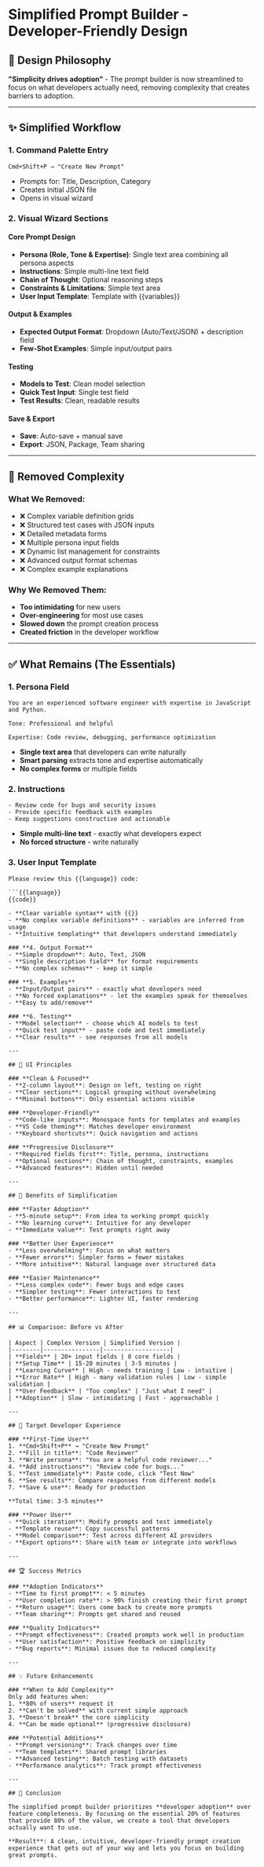# Simplified Prompt Builder - Developer-Friendly Design

## 🎯 Design Philosophy

**"Simplicity drives adoption"** - The prompt builder is now streamlined to focus on what developers actually need, removing complexity that creates barriers to adoption.

---

## ✨ Simplified Workflow

### 1. **Command Palette Entry**
```
Cmd+Shift+P → "Create New Prompt"
```
- Prompts for: Title, Description, Category
- Creates initial JSON file
- Opens in visual wizard

### 2. **Visual Wizard Sections**

#### **Core Prompt Design**
- **Persona (Role, Tone & Expertise)**: Single text area combining all persona aspects
- **Instructions**: Simple multi-line text field
- **Chain of Thought**: Optional reasoning steps
- **Constraints & Limitations**: Simple text area
- **User Input Template**: Template with {{variables}}

#### **Output & Examples**
- **Expected Output Format**: Dropdown (Auto/Text/JSON) + description field
- **Few-Shot Examples**: Simple input/output pairs

#### **Testing**
- **Models to Test**: Clean model selection
- **Quick Test Input**: Single test field
- **Test Results**: Clean, readable results

#### **Save & Export**
- **Save**: Auto-save + manual save
- **Export**: JSON, Package, Team sharing

---

## 🚫 Removed Complexity

### **What We Removed:**
- ❌ Complex variable definition grids
- ❌ Structured test cases with JSON inputs
- ❌ Detailed metadata forms
- ❌ Multiple persona input fields
- ❌ Dynamic list management for constraints
- ❌ Advanced output format schemas
- ❌ Complex example explanations

### **Why We Removed Them:**
- **Too intimidating** for new users
- **Over-engineering** for most use cases
- **Slowed down** the prompt creation process
- **Created friction** in the developer workflow

---

## ✅ What Remains (The Essentials)

### **1. Persona Field** 
```
You are an experienced software engineer with expertise in JavaScript and Python.

Tone: Professional and helpful

Expertise: Code review, debugging, performance optimization
```
- **Single text area** that developers can write naturally
- **Smart parsing** extracts tone and expertise automatically
- **No complex forms** or multiple fields

### **2. Instructions**
```
- Review code for bugs and security issues
- Provide specific feedback with examples
- Keep suggestions constructive and actionable
```
- **Simple multi-line text** - exactly what developers expect
- **No forced structure** - write naturally

### **3. User Input Template**
```
Please review this {{language}} code:

```{{language}}
{{code}}
```
```
- **Clear variable syntax** with {{}}
- **No complex variable definitions** - variables are inferred from usage
- **Intuitive templating** that developers understand immediately

### **4. Output Format**
- **Simple dropdown**: Auto, Text, JSON
- **Single description field** for format requirements
- **No complex schemas** - keep it simple

### **5. Examples**
- **Input/Output pairs** - exactly what developers need
- **No forced explanations** - let the examples speak for themselves
- **Easy to add/remove**

### **6. Testing**
- **Model selection** - choose which AI models to test
- **Quick test input** - paste code and test immediately
- **Clear results** - see responses from all models

---

## 🎨 UI Principles

### **Clean & Focused**
- **2-column layout**: Design on left, testing on right
- **Clear sections**: Logical grouping without overwhelming
- **Minimal buttons**: Only essential actions visible

### **Developer-Friendly**
- **Code-like inputs**: Monospace fonts for templates and examples
- **VS Code theming**: Matches developer environment
- **Keyboard shortcuts**: Quick navigation and actions

### **Progressive Disclosure**
- **Required fields first**: Title, persona, instructions
- **Optional sections**: Chain of thought, constraints, examples
- **Advanced features**: Hidden until needed

---

## 🚀 Benefits of Simplification

### **Faster Adoption**
- **5-minute setup**: From idea to working prompt quickly
- **No learning curve**: Intuitive for any developer
- **Immediate value**: Test prompts right away

### **Better User Experience**
- **Less overwhelming**: Focus on what matters
- **Fewer errors**: Simpler forms = fewer mistakes
- **More intuitive**: Natural language over structured data

### **Easier Maintenance**
- **Less complex code**: Fewer bugs and edge cases
- **Simpler testing**: Fewer interactions to test
- **Better performance**: Lighter UI, faster rendering

---

## 📊 Comparison: Before vs After

| Aspect | Complex Version | Simplified Version |
|--------|----------------|-------------------|
| **Fields** | 20+ input fields | 8 core fields |
| **Setup Time** | 15-20 minutes | 3-5 minutes |
| **Learning Curve** | High - needs training | Low - intuitive |
| **Error Rate** | High - many validation rules | Low - simple validation |
| **User Feedback** | "Too complex" | "Just what I need" |
| **Adoption** | Slow - intimidating | Fast - approachable |

---

## 🎯 Target Developer Experience

### **First-Time User**
1. **Cmd+Shift+P** → "Create New Prompt"
2. **Fill in title**: "Code Reviewer"
3. **Write persona**: "You are a helpful code reviewer..."
4. **Add instructions**: "Review code for bugs..."
5. **Test immediately**: Paste code, click "Test Now"
6. **See results**: Compare responses from different models
7. **Save & use**: Ready for production

**Total time: 3-5 minutes**

### **Power User**
- **Quick iteration**: Modify prompts and test immediately
- **Template reuse**: Copy successful patterns
- **Model comparison**: Test across different AI providers
- **Export options**: Share with team or integrate into workflows

---

## 🏆 Success Metrics

### **Adoption Indicators**
- **Time to first prompt**: < 5 minutes
- **User completion rate**: > 90% finish creating their first prompt
- **Return usage**: Users come back to create more prompts
- **Team sharing**: Prompts get shared and reused

### **Quality Indicators**
- **Prompt effectiveness**: Created prompts work well in production
- **User satisfaction**: Positive feedback on simplicity
- **Bug reports**: Minimal issues due to reduced complexity

---

## 💡 Future Enhancements

### **When to Add Complexity**
Only add features when:
1. **80% of users** request it
2. **Can't be solved** with current simple approach
3. **Doesn't break** the core simplicity
4. **Can be made optional** (progressive disclosure)

### **Potential Additions**
- **Prompt versioning**: Track changes over time
- **Team templates**: Shared prompt libraries
- **Advanced testing**: Batch testing with datasets
- **Performance analytics**: Track prompt effectiveness

---

## 🎉 Conclusion

The simplified prompt builder prioritizes **developer adoption** over feature completeness. By focusing on the essential 20% of features that provide 80% of the value, we create a tool that developers actually want to use.

**Result**: A clean, intuitive, developer-friendly prompt creation experience that gets out of your way and lets you focus on building great prompts. 